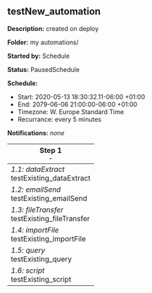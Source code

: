 ## testNew_automation

**Description:** created on deploy

**Folder:** my automations/

**Started by:** Schedule

**Status:** PausedSchedule

**Schedule:**

* Start: 2020-05-13 18:30:32.11-06:00 +01:00
* End: 2079-06-06 21:00:00-06:00 +01:00
* Timezone: W. Europe Standard Time
* Recurrance: every 5 minutes

**Notifications:** _none_


| Step 1<br>_<small>-</small>_ |
| --- |
| _1.1: dataExtract_<br>testExisting_dataExtract |
| _1.2: emailSend_<br>testExisting_emailSend |
| _1.3: fileTransfer_<br>testExisting_fileTransfer |
| _1.4: importFile_<br>testExisting_importFile |
| _1.5: query_<br>testExisting_query |
| _1.6: script_<br>testExisting_script |
